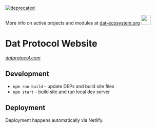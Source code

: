 [![deprecated](http://badges.github.io/stability-badges/dist/deprecated.svg)](https://github.com/hypercore-protocol/hypercore-proposals) 

More info on active projects and modules at [dat-ecosystem.org](https://dat-ecosystem.org/) <img src="https://i.imgur.com/qZWlO1y.jpg" width="30" height="30" /> 

# Dat Protocol Website

*[datprotocol.com](https://dat-ecosystem.github.io/datprotocol.com/)*
## Development

* `npm run build` - update DEPs and build site files
* `npm start` - build site and run local dev server

## Deployment

Deployment happens automatically via Netlify.
